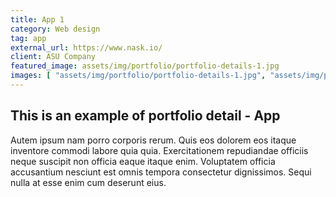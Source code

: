 ```yaml
---
title: App 1
category: Web design
tag: app
external_url: https://www.nask.io/
client: ASU Company
featured_image: assets/img/portfolio/portfolio-details-1.jpg
images: [ "assets/img/portfolio/portfolio-details-1.jpg", "assets/img/portfolio/portfolio-details-2.jpg", "assets/img/portfolio/portfolio-details-3.jpg"]
---
```


## This is an example of portfolio detail - App

Autem ipsum nam porro corporis rerum. Quis eos dolorem eos itaque inventore commodi labore quia quia. Exercitationem
repudiandae officiis neque suscipit non officia eaque itaque enim. Voluptatem officia accusantium nesciunt est omnis
tempora consectetur dignissimos. Sequi nulla at esse enim cum deserunt eius.
